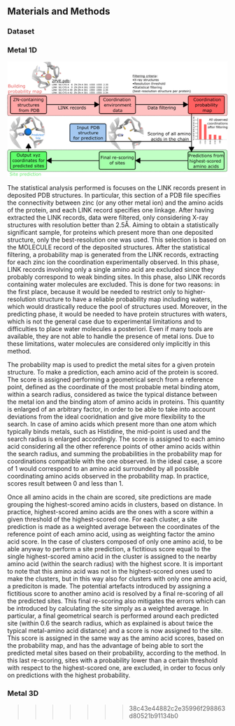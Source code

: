 ## Materials and Methods

### Dataset

### Metal 1D
![Workflow of Metal1D](images/metal1D_scheme_large.png)

The statistical analysis performed is focuses on the LINK records present in deposited PDB structures. In particular, this section of a PDB file specifies the connectivity between zinc (or any other metal ion) and the amino acids of the protein, and each LINK record specifies one linkage. After having extracted the LINK records, data were filtered, only considering X-ray structures with resolution better than $2.5 \text{\AA}$. Aiming to obtain a statistically significant sample, for proteins which present more than one deposited structure, only the best-resolution one was used. This selection is based on the MOLECULE record of the deposited structures.
After the statistical filtering, a probability map is generated from the LINK records, extracting for each zinc ion the coordination experimentally observed. In this phase, LINK records involving only a single amino acid are excluded since they probably correspond to weak binding sites. In this phase, also LINK records containing water molecules are excluded. This is done for two reasons: in the first place, because it would be needed to restrict only to higher-resolution structure to have a reliable probability map including waters, which would drastically reduce the pool of structures used. Moreover, in the predicting phase, it would be needed to have protein structures with waters, which is not the general case due to experimental limitations and to difficulties to place water molecules a posteriori. Even if many tools are available, they are not able to handle the presence of metal ions. Due to these limitations, water molecules are considered only implicitly in this method.
<!---
Not sure if it is the best way to discuss why water molecules were not considered. My be a good idea to have a separate section in the methods, describing problems related to waters molecules (which would motivate why in both methods waters are considered only implicitly.)
-->

The probability map is used to predict the metal sites for a given protein structure. To make a prediction, each amino acid of the protein is scored. The score is assigned performing a geometrical serch from a reference point, defined as the coordinate of the most probable metal binding atom, within a search radius, considered as twice the typical distance between the metal ion and the binding atom of amino acids in proteins. This quantity is enlarged of an arbitrary factor, in order to be able to take into account deviations from the ideal cooridnation and give more flexibility to the search. In case of amino acids which present more than one atom which typically binds metals, such as Histidine, the mid-point is used and the search radius is enlarged accordingly. 
The score is assigned to each amino acid considering all the other reference points of other amino acids within the search radius, and summing the probabilities in the probability map for coordinations compatible with the one observed. In the ideal case, a score of $1$ would correspond to an amino acid surrounded by all possible coordinating amino acids observed in the probability map. In practice, scores result between $0$ and less than $1$.

Once all amino acids in the chain are scored, site predictions are made grouping the highest-scored amino acids in clusters, based on distance. In practice, highest-scored amino acids are the ones with a score within a given threshold of the highest-scored one. For each cluster, a site prediction is made as a weighted average between the coordinates of the reference point of each amino acid, using as weighting factor the amino acid score. In the case of clusters composed of only one amino acid, to be able anyway to perform a site prediction, a fictitious score equal to the single highest-scored amino acid in the cluster is assigned to the nearby amino acid  (within the search radius) with the highest score. It is important to note that this amino acid was not in the highest-scored ones used to make the clusters, but in this way also for clusters with only one amino acid, a prediciton is made. The potential artefacts introduced by assigning a fictitious score to another amino acid is resolved by a final re-scoring of all the predicted sites.
This final re-scoring also mitigates the errors which can be introduced by calculating the site simply as a weighted average. In particular, a final geometrical search is performed around each predicted site (within $0.6$ the search radius, which as explained is about twice the typical metal-amino acid distance) and a score is now assigned to the site. This score is assigned in the same way as the amino acid scores, based on the probability map, and has the advantage of being able to sort the predicted metal sites based on their probability, according to the method. In this last re-scoring, sites with a probability lower than a certain threshold with respect to the highest-scored one, are excluded, in order to focus only on predictions with the highest probability. 

### Metal 3D
>>>>>>> 38c43e44882c2e35996f298863d80521b91134b0
